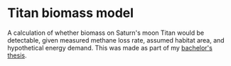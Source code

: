 #  Titan biomass model
A calculation of whether biomass on Saturn's moon Titan would be detectable, given measured methane loss rate, assumed habitat area, and hypothetical energy demand. This was made as part of my [bachelor's thesis](https://ucg.studenttheses.ub.rug.nl/95/).
